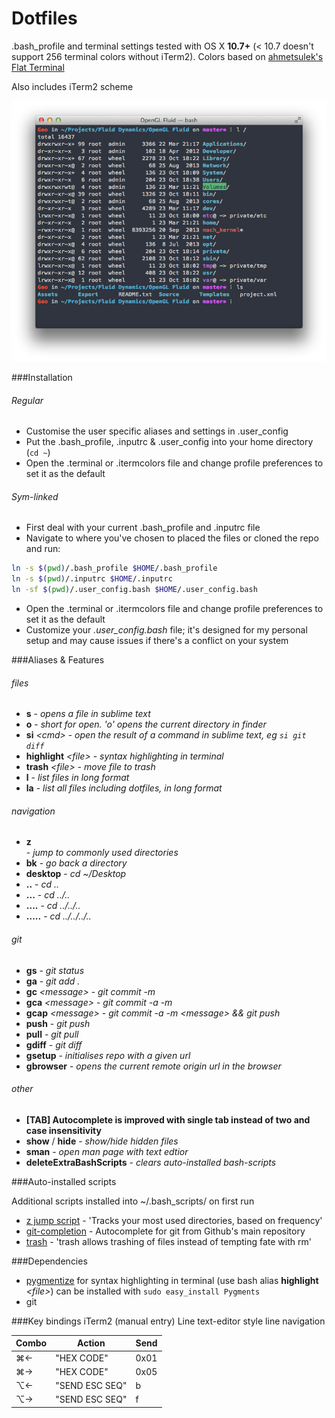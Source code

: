Dotfiles
========

.bash_profile and terminal settings tested with OS X **10.7+** (< 10.7 doesn't support 256 terminal colors without iTerm2).
Colors based on [ahmetsulek's Flat Terminal](https://github.com/ahmetsulek/flat-terminal)

Also includes iTerm2 scheme

![preview](preview.png)

###Installation
###### Regular
- Customise the user specific aliases and settings in .user_config
- Put the .bash_profile, .inputrc & .user_config into your home directory (`cd ~`)
- Open the .terminal or .itermcolors file and change profile preferences to set it as the default


###### Sym-linked
- First deal with your current .bash_profile and .inputrc file
- Navigate to where you've chosen to placed the files or cloned the repo and run:

```bash
ln -s $(pwd)/.bash_profile $HOME/.bash_profile
ln -s $(pwd)/.inputrc $HOME/.inputrc
ln -sf $(pwd)/.user_config.bash $HOME/.user_config.bash
```

- Open the .terminal or .itermcolors file and change profile preferences to set it as the default
- Customize your *.user_config.bash* file; it's designed for my personal setup and may cause issues if there's a conflict on your system


###Aliases & Features
###### files
- **s** - *opens a file in sublime text*
- **o** - *short for open. 'o' opens the current directory in finder* 
- **si** *\<cmd\>* - *open the result of a command in sublime text, eg `si git diff`*
- **highlight** *\<file\>* - *syntax highlighting in terminal*
- **trash** *\<file\>* - *move file to trash*
- **l** - *list files in long format*
- **la** - *list all files including dotfiles, in long format*

###### navigation
- **z** *<search string>* - *jump to commonly used directories*
- **bk** - *go back a directory*
- **desktop** - *cd ~/Desktop*
- **..** 	- *cd ..*
- **...** 	- *cd ../..*
- **....** 	- *cd ../../..*
- **.....** - *cd ../../../..*

###### git
- **gs** - *git status*
- **ga** - *git add .*
- **gc** *\<message\>* - *git commit -m*
- **gca** *\<message\>* - *git commit -a -m*
- **gcap** *\<message\>* - *git commit -a -m \<message\> && git push*
- **push** - *git push*
- **pull** - *git pull*
- **gdiff** - *git diff*
- **gsetup** *<repo-url>* - *initialises repo with a given url*
- **gbrowser** - *opens the current remote origin url in the browser*

###### other
- **[TAB] Autocomplete is improved with single tab instead of two and case insensitivity**
- **show** / **hide** - *show/hide hidden files* 
- **sman** - *open man page with text edtior*
- **deleteExtraBashScripts** - *clears auto-installed bash-scripts*

###Auto-installed scripts

Additional scripts installed into ~/.bash_scripts/ on first run

- [z jump script](https://github.com/rupa/z) - 'Tracks your most used directories, based on frequency'
- [git-completion](https://github.com/git/git/tree/master/contrib/completion) - Autocomplete for git from Github's main repository
- [trash](https://github.com/morgant/tools-osx) - 'trash allows trashing of files instead of tempting fate with rm'

###Dependencies
- [pygmentize](http://pygments.org/) for syntax highlighting in terminal (use bash alias **highlight** *\<file\>*) can be installed with `sudo easy_install Pygments`
- git

###Key bindings iTerm2 (manual entry)
Line text-editor style line navigation  

| Combo 	| Action         	| Send 	|
|-------	|----------------	|------	|
| ⌘←    	| "HEX CODE"     	| 0x01
| ⌘→    	| "HEX CODE"     	| 0x05
| ⌥←    	| "SEND ESC SEQ" 	| b
| ⌥→    	| "SEND ESC SEQ" 	| f

